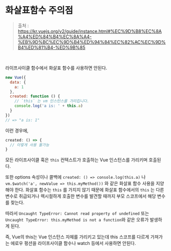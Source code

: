 # 화살표함수 주의점

> 출처 : https://kr.vuejs.org/v2/guide/instance.html#%EC%9D%B8%EC%8A%A4%ED%84%B4%EC%8A%A4-%EB%9D%BC%EC%9D%B4%ED%94%84%EC%82%AC%EC%9D%B4%ED%81%B4-%ED%9B%85

<br/>

라이프사이클 함수에서 화살표 함수를 사용하면 안된다.

```js
new Vue({
  data: {
    a: 1
  },
  created: function () {
    // `this` 는 vm 인스턴스를 가리킵니다.
    console.log('a is: ' + this.a)
  }
})
// => "a is: 1"
```

이런 경우에,

```js
created: () => {
  // 이렇게 사용 불가능
}
```

모든 라이프사이클 훅은 `this` 컨텍스트가 호출하는 Vue 인스턴스를 가리키며 호출된다.

또한 options 속성이나 콜백에 `created: () => console.log(this.a)` 나 `vm.$watch('a', newValue => this.myMethod())` 와 같은 화살표 함수 사용을 지양해야 한다. 화살표 함수는 `this` 를 가지지 않기 때문에 화살표 함수에서의 `this` 는 다른 변수로 취급되거나 렉시컬하게 호출한 변수를 발견할 때까지 부모 스코프에서 해당 변수를 찾는다.

따라서 `Uncaught TypeError: Cannot read property of undefined` 또는 `Uncaught TypeError: this.myMethod is not a function`와 같은 오류가 발생하게 된다.

즉, Vue의 this는 Vue 인스턴스 자체를 가리키고 있는데 this 스코프를 다르게 가져가는 에로우 펑션을 라이프사이클 함수나 watch 등에서 사용하면 안된다.

